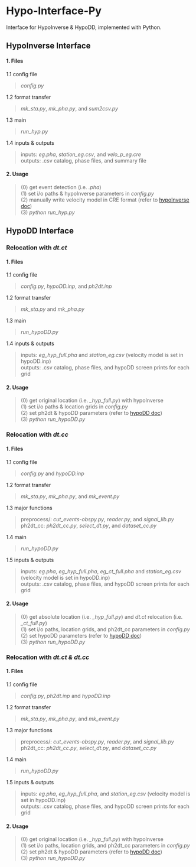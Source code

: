 # Hypo-Interface-Py
Interface for HypoInverse & HypoDD, implemented with Python. <br>

## HypoInverse Interface
#### 1. Files  
1.1 config file  <br>
>*config.py*  <br>

1.2 format transfer  <br>
>*mk_sta.py*, *mk_pha.py*, and *sum2csv.py*  <br>

1.3 main  <br>
>*run_hyp.py*  <br>

1.4 inputs & outputs <br>
>inputs: *eg.pha*, *station_eg.csv*, and *velo_p_eg.cre*  <br>
>outputs: .csv catalog, phase files, and  summary file  <br>

#### 2. Usage
>(0) get event detection (i.e. *.pha*)  <br>
>(1) set i/o paths & hypoInverse parameters in *config.py*  <br>
>(2) manually write velocity model in CRE format (refer to [hypoInverse doc](https://pubs.usgs.gov/of/2002/0171/pdf/of02-171.pdf)) <br>
>(3) *python run_hyp.py*  <br>

## HypoDD Interface  
### Relocation with *dt.ct*  
#### 1. Files
1.1 config file  <br>
>*config.py*, *hypoDD.inp*, and *ph2dt.inp*  <br>

1.2 format transfer  <br>
>*mk_sta.py* and *mk_pha.py*  <br>

1.3 main  <br>
>*run_hypoDD.py*  <br>

1.4 inputs & outputs <br>
>inputs: *eg_hyp_full.pha* and *station_eg.csv* (velocity model is set in hypoDD.inp)  <br>
>outputs: .csv catalog, phase files, and  hypoDD screen prints for each grid  <br>

#### 2. Usage
>(0) get original location (i.e. *_hyp_full.py*) with hypoInverse  <br>
>(1) set i/o paths & location grids in *config.py*  <br>
>(2) set ph2dt & hypoDD parameters (refer to [hypoDD doc](https://www.ldeo.columbia.edu/~felixw/papers/Waldhauser_OFR2001.pdf)) <br>
>(3) *python run_hypoDD.py*  <br>

### Relocation with *dt.cc*  
#### 1. Files
1.1 config file  <br>
>*config.py* and *hypoDD.inp*  <br>

1.2 format transfer  <br>
>*mk_sta.py*, *mk_pha.py*, and *mk_event.py*  <br>

1.3 major functions  <br>
>preprocess/: *cut_events-obspy.py*, *reader.py*, and *signal_lib.py*  <br>
>ph2dt_cc: *ph2dt_cc.py*, *select_dt.py*, and *dataset_cc.py*  <br>

1.4 main  <br>
>*run_hypoDD.py*  <br>

1.5 inputs & outputs <br>
>inputs: *eg.pha*, *eg_hyp_full.pha*, *eg_ct_full.pha* and *station_eg.csv* (velocity model is set in hypoDD.inp)  <br>
>outputs: .csv catalog, phase files, and  hypoDD screen prints for each grid  <br>

#### 2. Usage
>(0) get absolute location (i.e. *_hyp_full.py*) and *dt.ct* relocation (i.e. *_ct_full.py*)  <br>
>(1) set i/o paths, location grids, and ph2dt_cc parameters in *config.py*  <br>
>(2) set hypoDD parameters (refer to [hypoDD doc](https://www.ldeo.columbia.edu/~felixw/papers/Waldhauser_OFR2001.pdf)) <br>
>(3) *python run_hypoDD.py*  <br>

### Relocation with *dt.ct & dt.cc*  
#### 1. Files
1.1 config file  <br>
>*config.py*, *ph2dt.inp* and *hypoDD.inp*  <br>

1.2 format transfer  <br>
>*mk_sta.py*, *mk_pha.py*, and *mk_event.py*  <br>

1.3 major functions  <br>
>preprocess/: *cut_events-obspy.py*, *reader.py*, and *signal_lib.py*  <br>
>ph2dt_cc: *ph2dt_cc.py*, *select_dt.py*, and *dataset_cc.py*  <br>

1.4 main  <br>
>*run_hypoDD.py*  <br>

1.5 inputs & outputs <br>
>inputs: *eg.pha*, *eg_hyp_full.pha*, and *station_eg.csv* (velocity model is set in hypoDD.inp)  <br>
>outputs: .csv catalog, phase files, and  hypoDD screen prints for each grid  <br>

#### 2. Usage
>(0) get original location (i.e. *_hyp_full.py*) with hypoInverse  <br>
>(1) set i/o paths, location grids, and ph2dt_cc parameters in *config.py*  <br>
>(2) set ph2dt & hypoDD parameters (refer to [hypoDD doc](https://www.ldeo.columbia.edu/~felixw/papers/Waldhauser_OFR2001.pdf)) <br>
>(3) *python run_hypoDD.py*  <br>